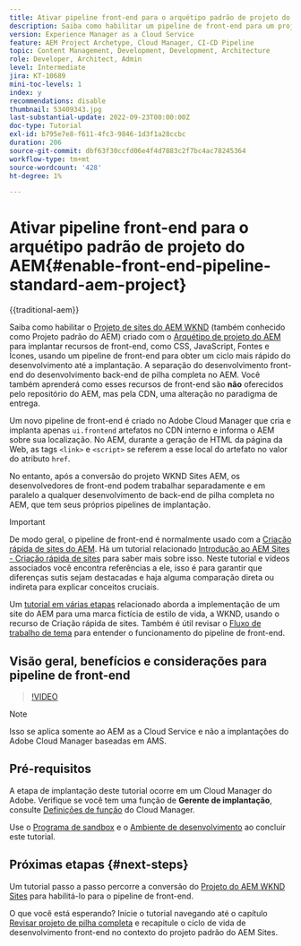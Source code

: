 ```yaml
---
title: Ativar pipeline front-end para o arquétipo padrão de projeto do AEM
description: Saiba como habilitar um pipeline de front-end para um projeto padrão do AEM para uma implantação mais rápida de recursos estáticos, como CSS, JavaScript, Fontes, Ícones. Além disso, a separação do desenvolvimento de front-end do desenvolvimento de back-end de pilha completa no AEM.
version: Experience Manager as a Cloud Service
feature: AEM Project Archetype, Cloud Manager, CI-CD Pipeline
topic: Content Management, Development, Development, Architecture
role: Developer, Architect, Admin
level: Intermediate
jira: KT-10689
mini-toc-levels: 1
index: y
recommendations: disable
thumbnail: 53409343.jpg
last-substantial-update: 2022-09-23T00:00:00Z
doc-type: Tutorial
exl-id: b795e7e8-f611-4fc3-9846-1d3f1a28ccbc
duration: 206
source-git-commit: dbf63f30ccfd06e4f4d7883c2f7bc4ac78245364
workflow-type: tm+mt
source-wordcount: '428'
ht-degree: 1%

---
```


# Ativar pipeline front-end para o arquétipo padrão de projeto do AEM{#enable-front-end-pipeline-standard-aem-project}

{{traditional-aem}}

Saiba como habilitar o [Projeto de sites do AEM WKND](https://github.com/adobe/aem-guides-wknd) (também conhecido como Projeto padrão do AEM) criado com o [Arquétipo de projeto do AEM](https://github.com/adobe/aem-project-archetype) para implantar recursos de front-end, como CSS, JavaScript, Fontes e Ícones, usando um pipeline de front-end para obter um ciclo mais rápido do desenvolvimento até a implantação. A separação do desenvolvimento front-end do desenvolvimento back-end de pilha completa no AEM. Você também aprenderá como esses recursos de front-end são __não__ oferecidos pelo repositório do AEM, mas pela CDN, uma alteração no paradigma de entrega.


Um novo pipeline de front-end é criado no Adobe Cloud Manager que cria e implanta apenas `ui.frontend` artefatos no CDN interno e informa o AEM sobre sua localização. No AEM, durante a geração de HTML da página da Web, as tags `<link>` e `<script>` se referem a esse local do artefato no valor do atributo `href`.

No entanto, após a conversão do projeto WKND Sites AEM, os desenvolvedores de front-end podem trabalhar separadamente e em paralelo a qualquer desenvolvimento de back-end de pilha completa no AEM, que tem seus próprios pipelines de implantação.

>[!IMPORTANT]
>
>De modo geral, o pipeline de front-end é normalmente usado com a [Criação rápida de sites do AEM](https://experienceleague.adobe.com/docs/experience-manager-cloud-service/content/sites/administering/site-creation/quick-site/overview.html?lang=en). Há um tutorial relacionado [Introdução ao AEM Sites - Criação rápida de sites](https://experienceleague.adobe.com/docs/experience-manager-learn/getting-started-wknd-tutorial-develop/site-template/overview.html) para saber mais sobre isso. Neste tutorial e vídeos associados você encontra referências a ele, isso é para garantir que diferenças sutis sejam destacadas e haja alguma comparação direta ou indireta para explicar conceitos cruciais.


Um [tutorial em várias etapas](https://experienceleague.adobe.com/docs/experience-manager-learn/getting-started-wknd-tutorial-develop/site-template/overview.html) relacionado aborda a implementação de um site do AEM para uma marca fictícia de estilo de vida, a WKND, usando o recurso de Criação rápida de sites. Também é útil revisar o [Fluxo de trabalho de tema](https://experienceleague.adobe.com/docs/experience-manager-learn/getting-started-wknd-tutorial-develop/site-template/theming.html) para entender o funcionamento do pipeline de front-end.

## Visão geral, benefícios e considerações para pipeline de front-end

>[!VIDEO](https://video.tv.adobe.com/v/3409343?quality=12&learn=on)


>[!NOTE]
>
>Isso se aplica somente ao AEM as a Cloud Service e não a implantações do Adobe Cloud Manager baseadas em AMS.

## Pré-requisitos

A etapa de implantação deste tutorial ocorre em um Cloud Manager do Adobe. Verifique se você tem uma função de __Gerente de implantação__, consulte [Definições de função](https://experienceleague.adobe.com/docs/experience-manager-cloud-manager/content/requirements/users-and-roles.html?lang=en#role-definitions) do Cloud Manager.

Use o [Programa de sandbox](https://experienceleague.adobe.com/docs/experience-manager-cloud-service/content/implementing/using-cloud-manager/programs/introduction-sandbox-programs.html) e o [Ambiente de desenvolvimento](https://experienceleague.adobe.com/docs/experience-manager-cloud-service/content/implementing/using-cloud-manager/manage-environments.html) ao concluir este tutorial.

## Próximas etapas {#next-steps}

Um tutorial passo a passo percorre a conversão do [Projeto do AEM WKND Sites](https://github.com/adobe/aem-guides-wknd) para habilitá-lo para o pipeline de front-end.

O que você está esperando? Inicie o tutorial navegando até o capítulo [Revisar projeto de pilha completa](review-uifrontend-module.md) e recapitule o ciclo de vida de desenvolvimento front-end no contexto do projeto padrão do AEM Sites.
